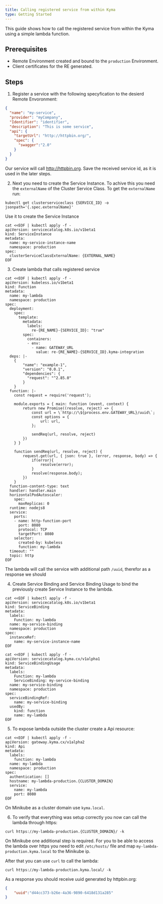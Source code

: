 ```yaml
---
title: Calling registered service from within Kyma
type: Getting Started
---
```


This guide shows how to call the registered service from within the Kyma using a simple lambda function.


## Prerequisites

- Remote Environment created and bound to the `production` Environment.
- Client certificates for the RE generated.


## Steps

1. Register a service with the following specyfication to the desierd Remote Envoronment:
```json
{
  "name": "my-service",
  "provider": "myCompany",
  "Identifier": "identifier",
  "description": "This is some service",
  "api": {
    "targetUrl": "http://httpbin.org/",
    "spec": {
      "swagger":"2.0"
    }
  }
}
```
Our service will call http://httpbin.org.
Save the received service id, as it is used in the later steps.

2. Next you need to create the Service Instance. To achive this you need the `externalName` of the Cluster Service Class.
To get the `externalName` run:
```
kubectl get clusterserviceclass {SERVICE_ID} -o jsonpath='{.spec.externalName}'
```

Use it to create the Service Instance
```
cat <<EOF | kubectl apply -f -
apiVersion: servicecatalog.k8s.io/v1beta1
kind: ServiceInstance
metadata:
  name: my-service-instance-name
  namespace: production
spec:
  clusterServiceClassExternalName: {EXTERNAL_NAME}
EOF
```

3. Create lambda that calls registered service
```
cat <<EOF | kubectl apply -f -
apiVersion: kubeless.io/v1beta1
kind: Function
metadata:
  name: my-lambda
  namespace: production
spec:
  deployment:
    spec:
      template:
        metadata:
          labels:
            re-{RE_NAME}-{SERVICE_ID}: "true"
        spec:
          containers:
          - env:
            - name: GATEWAY_URL
              value: re-{RE_NAME}-{SERVICE_ID}.kyma-integration
  deps: |-
    {
        "name": "example-1",
        "version": "0.0.1",
        "dependencies": {
          "request": "^2.85.0"
        }
    }
  function: |-
    const request = require('request');

    module.exports = { main: function (event, context) {
        return new Promise((resolve, reject) => {
            const url = \`http://\${process.env.GATEWAY_URL}/uuid\`;
            const options = {
                url: url,
            };
              
            sendReq(url, resolve, reject)
        })
    } }

    function sendReq(url, resolve, reject) {
        request.get(url, { json: true }, (error, response, body) => {
            if(error){
                resolve(error);
            }
            resolve(response.body);
        })
    }
  function-content-type: text
  handler: handler.main
  horizontalPodAutoscaler:
    spec:
      maxReplicas: 0
  runtime: nodejs8
  service:
    ports:
    - name: http-function-port
      port: 8080
      protocol: TCP
      targetPort: 8080
    selector:
      created-by: kubeless
      function: my-lambda
  timeout: ""
  topic: http
EOF
```
The lambda will call the service with additional path `/uuid`, therefor as a response we should 

4. Create Service Binding and Service Binding Usage to bind the previously create Service Instance to the lambda.

```
cat <<EOF | kubectl apply -f -
apiVersion: servicecatalog.k8s.io/v1beta1
kind: ServiceBinding
metadata:
  labels:
    Function: my-lambda
  name: my-service-binding
  namespace: production
spec:
  instanceRef:
    name: my-service-instance-name
EOF
```

```
cat <<EOF | kubectl apply -f -
apiVersion: servicecatalog.kyma.cx/v1alpha1
kind: ServiceBindingUsage
metadata:
  labels:
    Function: my-lambda
    ServiceBinding: my-service-binding
  name: my-service-binding
  namespace: production
spec:
  serviceBindingRef:
    name: my-service-binding
  usedBy:
    kind: function
    name: my-lambda
EOF
```

5. To expose lambda outside the cluster create a Api resource:
```
cat <<EOF | kubectl apply -f -
apiVersion: gateway.kyma.cx/v1alpha2
kind: Api
metadata:
  labels:
    function: my-lambda
  name: my-lambda
  namespace: production
spec:
  authentication: []
  hostname: my-lambda-production.{CLUSTER_DOMAIN}
  service:
    name: my-lambda
    port: 8080
EOF
```
On Minikube as a cluster domain use `kyma.local`.

6. To verify that everything was setup correctly you now can call the lambda through https:
```
curl https://my-lambda-production.{CLUSTER_DOMAIN}/ -k
```

On Minikube one additional step is required.
For you to be able to access the lambda over https you need to edit `/etc/hosts/` file and map `my-lambda-production.kyma.local` to the Minikube ip.

After that you can use `curl` to call the lambda:
```
curl https://my-lambda-production.kyma.local/ -k
```

As a response you should receive uuid generated by httpbin.org:
```json
{
    "uuid":"d44cc373-b26e-4a36-9890-6418d131a285"
}
```
